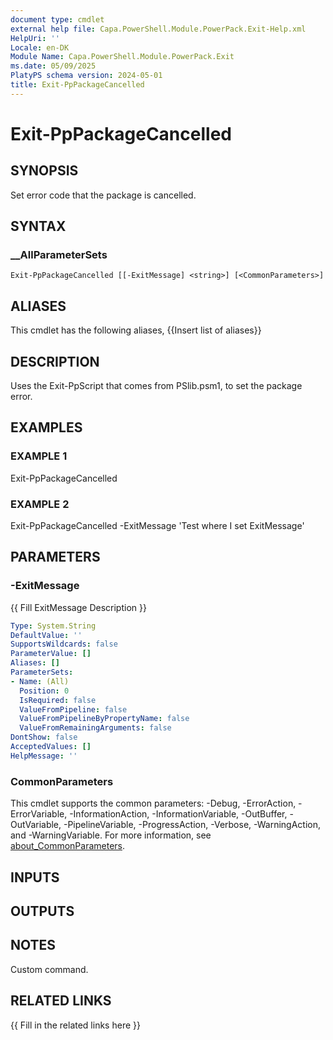 ```yaml
---
document type: cmdlet
external help file: Capa.PowerShell.Module.PowerPack.Exit-Help.xml
HelpUri: ''
Locale: en-DK
Module Name: Capa.PowerShell.Module.PowerPack.Exit
ms.date: 05/09/2025
PlatyPS schema version: 2024-05-01
title: Exit-PpPackageCancelled
---
```


# Exit-PpPackageCancelled

## SYNOPSIS

Set error code that the package is cancelled.

## SYNTAX

### __AllParameterSets

```
Exit-PpPackageCancelled [[-ExitMessage] <string>] [<CommonParameters>]
```

## ALIASES

This cmdlet has the following aliases,
  {{Insert list of aliases}}

## DESCRIPTION

Uses the Exit-PpScript that comes from PSlib.psm1, to set the package error.

## EXAMPLES

### EXAMPLE 1

Exit-PpPackageCancelled

### EXAMPLE 2

Exit-PpPackageCancelled -ExitMessage 'Test where I set ExitMessage'

## PARAMETERS

### -ExitMessage

{{ Fill ExitMessage Description }}

```yaml
Type: System.String
DefaultValue: ''
SupportsWildcards: false
ParameterValue: []
Aliases: []
ParameterSets:
- Name: (All)
  Position: 0
  IsRequired: false
  ValueFromPipeline: false
  ValueFromPipelineByPropertyName: false
  ValueFromRemainingArguments: false
DontShow: false
AcceptedValues: []
HelpMessage: ''
```

### CommonParameters

This cmdlet supports the common parameters: -Debug, -ErrorAction, -ErrorVariable,
-InformationAction, -InformationVariable, -OutBuffer, -OutVariable, -PipelineVariable,
-ProgressAction, -Verbose, -WarningAction, and -WarningVariable. For more information, see
[about_CommonParameters](https://go.microsoft.com/fwlink/?LinkID=113216).

## INPUTS

## OUTPUTS

## NOTES

Custom command.


## RELATED LINKS

{{ Fill in the related links here }}

